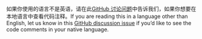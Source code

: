 <span data-ttu-id="f9167-101">如果你使用的语言不是英语，请在此[GitHub 讨论问题](https://github.com/aspnet/AspNetCore.Docs/issues/16455)中告诉我们，如果你想要在本地语言中查看代码注释。</span><span class="sxs-lookup"><span data-stu-id="f9167-101">If you are reading this in a language other than English, let us know in this [GitHub discussion issue](https://github.com/aspnet/AspNetCore.Docs/issues/16455) if you’d like to see the code comments in your native language.</span></span>